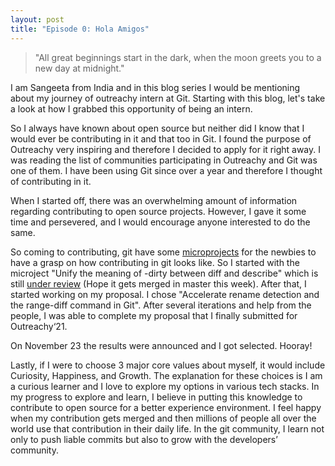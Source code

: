 ```yaml
---
layout: post
title: "Episode 0: Hola Amigos"
---
```


> "All great beginnings start in the dark, when the moon greets you to a new day at midnight."

I am Sangeeta from India and in this blog series I would be mentioning about my journey of outreachy intern at Git. Starting with this blog, let's take a look at how I grabbed this opportunity of being an intern.

So I always have known about open source but neither did I know that I would ever be contributing in it and that too in Git. I found the purpose of Outreachy very inspiring and therefore I decided to apply for it right away. I was reading the list of communities participating in Outreachy and Git was one of them. I have been using Git since over a year and therefore I thought of contributing in it. 

When I started off, there was an overwhelming amount of information regarding contributing to open source projects. However, I gave it some time and persevered, and I would encourage anyone interested to do the same.

So coming to contributing, git have some [microprojects](https://git.github.io/Outreachy-21-Microprojects/) for the newbies to have a grasp on how contributing in git looks like. So I started with the microject "Unify the meaning of -dirty between diff and describe" which is still [under review](https://lore.kernel.org/git/pull.751.git.1602781723670.gitgitgadget@gmail.com/) (Hope it gets merged in master this week). After that, I started working on my proposal. I chose "Accelerate rename detection and the range-diff command in
Git". After several iterations and help from the people, I was able to complete my proposal that I finally submitted for Outreachy‘21. 

On November 23 the results were announced and I got selected. Hooray!

Lastly, if I were to choose 3 major core values about myself, it would include Curiosity, Happiness, and Growth. The explanation for these choices is I am a curious learner and I love to explore my options in various tech stacks. In my progress to explore and learn, I believe in putting this knowledge to contribute to open source for a better experience environment. I feel happy when my contribution gets merged and then millions of people all over the world use that contribution in their daily life. In the git community, I learn not only to push liable commits but also to grow with the developers’ community.

